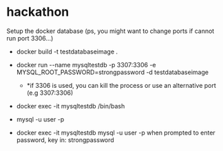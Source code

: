 # hackathon
Setup the docker database (ps, you might want to change ports if cannot run port 3306...)

- docker build -t testdatabaseimage . 
- docker run --name mysqltestdb -p 3307:3306 -e MYSQL_ROOT_PASSWORD=strongpassword -d testdatabaseimage

  - *if 3306 is used, you can kill the process or use an alternative port (e.g 3307:3306)
- docker exec -it mysqltestdb /bin/bash
- mysql -u user -p
- docker exec -it mysqltestdb mysql -u user -p
when prompted to enter password, key in: strongpassword

